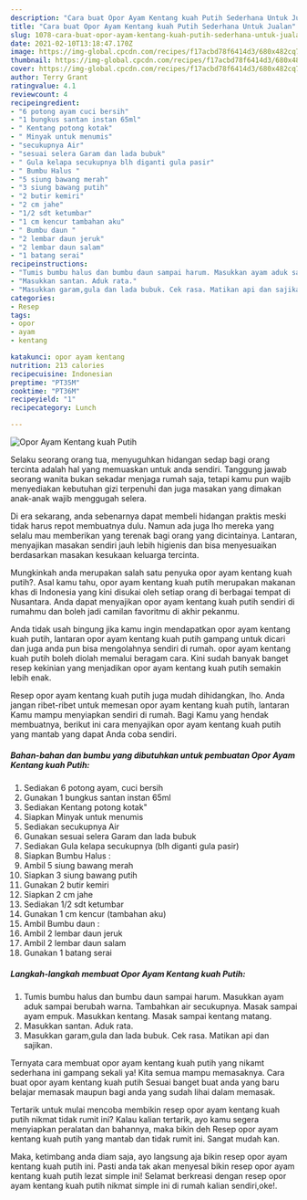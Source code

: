 ```yaml
---
description: "Cara buat Opor Ayam Kentang kuah Putih Sederhana Untuk Jualan"
title: "Cara buat Opor Ayam Kentang kuah Putih Sederhana Untuk Jualan"
slug: 1078-cara-buat-opor-ayam-kentang-kuah-putih-sederhana-untuk-jualan
date: 2021-02-10T13:18:47.170Z
image: https://img-global.cpcdn.com/recipes/f17acbd78f6414d3/680x482cq70/opor-ayam-kentang-kuah-putih-foto-resep-utama.jpg
thumbnail: https://img-global.cpcdn.com/recipes/f17acbd78f6414d3/680x482cq70/opor-ayam-kentang-kuah-putih-foto-resep-utama.jpg
cover: https://img-global.cpcdn.com/recipes/f17acbd78f6414d3/680x482cq70/opor-ayam-kentang-kuah-putih-foto-resep-utama.jpg
author: Terry Grant
ratingvalue: 4.1
reviewcount: 4
recipeingredient:
- "6 potong ayam cuci bersih"
- "1 bungkus santan instan 65ml"
- " Kentang potong kotak"
- " Minyak untuk menumis"
- "secukupnya Air"
- "sesuai selera Garam dan lada bubuk"
- " Gula kelapa secukupnya blh diganti gula pasir"
- " Bumbu Halus "
- "5 siung bawang merah"
- "3 siung bawang putih"
- "2 butir kemiri"
- "2 cm jahe"
- "1/2 sdt ketumbar"
- "1 cm kencur tambahan aku"
- " Bumbu daun "
- "2 lembar daun jeruk"
- "2 lembar daun salam"
- "1 batang serai"
recipeinstructions:
- "Tumis bumbu halus dan bumbu daun sampai harum. Masukkan ayam aduk sampai berubah warna. Tambahkan air secukupnya. Masak sampai ayam empuk. Masukkan kentang. Masak sampai kentang matang."
- "Masukkan santan. Aduk rata."
- "Masukkan garam,gula dan lada bubuk. Cek rasa. Matikan api dan sajikan."
categories:
- Resep
tags:
- opor
- ayam
- kentang

katakunci: opor ayam kentang 
nutrition: 213 calories
recipecuisine: Indonesian
preptime: "PT35M"
cooktime: "PT36M"
recipeyield: "1"
recipecategory: Lunch

---
```



![Opor Ayam Kentang kuah Putih](https://img-global.cpcdn.com/recipes/f17acbd78f6414d3/680x482cq70/opor-ayam-kentang-kuah-putih-foto-resep-utama.jpg)

Selaku seorang orang tua, menyuguhkan hidangan sedap bagi orang tercinta adalah hal yang memuaskan untuk anda sendiri. Tanggung jawab seorang  wanita bukan sekadar menjaga rumah saja, tetapi kamu pun wajib menyediakan kebutuhan gizi terpenuhi dan juga masakan yang dimakan anak-anak wajib menggugah selera.

Di era  sekarang, anda sebenarnya dapat membeli hidangan praktis meski tidak harus repot membuatnya dulu. Namun ada juga lho mereka yang selalu mau memberikan yang terenak bagi orang yang dicintainya. Lantaran, menyajikan masakan sendiri jauh lebih higienis dan bisa menyesuaikan berdasarkan masakan kesukaan keluarga tercinta. 



Mungkinkah anda merupakan salah satu penyuka opor ayam kentang kuah putih?. Asal kamu tahu, opor ayam kentang kuah putih merupakan makanan khas di Indonesia yang kini disukai oleh setiap orang di berbagai tempat di Nusantara. Anda dapat menyajikan opor ayam kentang kuah putih sendiri di rumahmu dan boleh jadi camilan favoritmu di akhir pekanmu.

Anda tidak usah bingung jika kamu ingin mendapatkan opor ayam kentang kuah putih, lantaran opor ayam kentang kuah putih gampang untuk dicari dan juga anda pun bisa mengolahnya sendiri di rumah. opor ayam kentang kuah putih boleh diolah memalui beragam cara. Kini sudah banyak banget resep kekinian yang menjadikan opor ayam kentang kuah putih semakin lebih enak.

Resep opor ayam kentang kuah putih juga mudah dihidangkan, lho. Anda jangan ribet-ribet untuk memesan opor ayam kentang kuah putih, lantaran Kamu mampu menyiapkan sendiri di rumah. Bagi Kamu yang hendak membuatnya, berikut ini cara menyajikan opor ayam kentang kuah putih yang mantab yang dapat Anda coba sendiri.

<!--inarticleads1-->

##### Bahan-bahan dan bumbu yang dibutuhkan untuk pembuatan Opor Ayam Kentang kuah Putih:

1. Sediakan 6 potong ayam, cuci bersih
1. Gunakan 1 bungkus santan instan 65ml
1. Sediakan  Kentang potong kotak&#34;
1. Siapkan  Minyak untuk menumis
1. Sediakan secukupnya Air
1. Gunakan sesuai selera Garam dan lada bubuk
1. Sediakan  Gula kelapa secukupnya (blh diganti gula pasir)
1. Siapkan  Bumbu Halus :
1. Ambil 5 siung bawang merah
1. Siapkan 3 siung bawang putih
1. Gunakan 2 butir kemiri
1. Siapkan 2 cm jahe
1. Sediakan 1/2 sdt ketumbar
1. Gunakan 1 cm kencur (tambahan aku)
1. Ambil  Bumbu daun :
1. Ambil 2 lembar daun jeruk
1. Ambil 2 lembar daun salam
1. Gunakan 1 batang serai




<!--inarticleads2-->

##### Langkah-langkah membuat Opor Ayam Kentang kuah Putih:

1. Tumis bumbu halus dan bumbu daun sampai harum. Masukkan ayam aduk sampai berubah warna. Tambahkan air secukupnya. Masak sampai ayam empuk. Masukkan kentang. Masak sampai kentang matang.
1. Masukkan santan. Aduk rata.
1. Masukkan garam,gula dan lada bubuk. Cek rasa. Matikan api dan sajikan.




Ternyata cara membuat opor ayam kentang kuah putih yang nikamt sederhana ini gampang sekali ya! Kita semua mampu memasaknya. Cara buat opor ayam kentang kuah putih Sesuai banget buat anda yang baru belajar memasak maupun bagi anda yang sudah lihai dalam memasak.

Tertarik untuk mulai mencoba membikin resep opor ayam kentang kuah putih nikmat tidak rumit ini? Kalau kalian tertarik, ayo kamu segera menyiapkan peralatan dan bahannya, maka bikin deh Resep opor ayam kentang kuah putih yang mantab dan tidak rumit ini. Sangat mudah kan. 

Maka, ketimbang anda diam saja, ayo langsung aja bikin resep opor ayam kentang kuah putih ini. Pasti anda tak akan menyesal bikin resep opor ayam kentang kuah putih lezat simple ini! Selamat berkreasi dengan resep opor ayam kentang kuah putih nikmat simple ini di rumah kalian sendiri,oke!.

